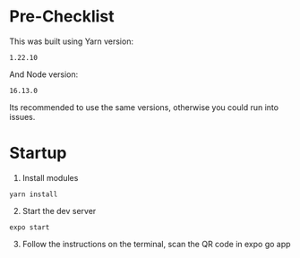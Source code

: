 # Pre-Checklist

This was built using Yarn version:
```
1.22.10
```

And Node version:
```
16.13.0
```

Its recommended to use the same versions, otherwise you could run into issues.

# Startup

1. Install modules

```
yarn install
```

2. Start the dev server

```
expo start
```

3. Follow the instructions on the terminal, scan the QR code in expo go app

